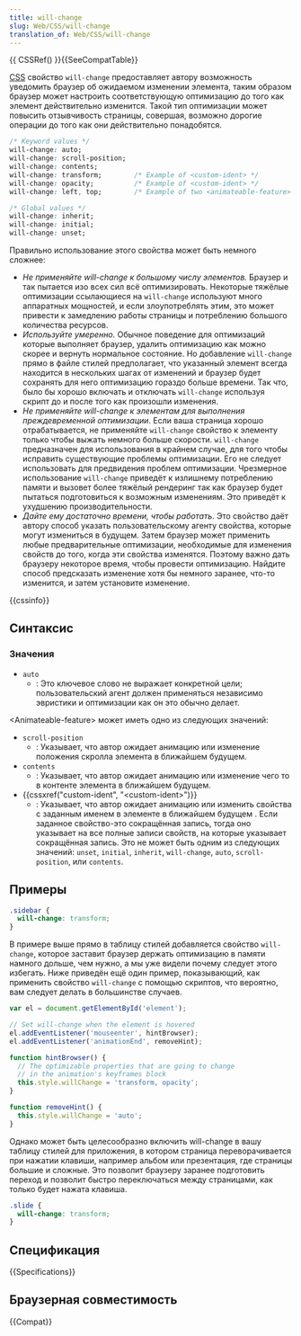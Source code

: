 ```yaml
---
title: will-change
slug: Web/CSS/will-change
translation_of: Web/CSS/will-change
---
```


{{ CSSRef() }}{{SeeCompatTable}}

[CSS](/ru/docs/Web/CSS) свойство `will-change` предоставляет автору возможность уведомить браузер об ожидаемом изменении элемента, таким образом браузер может настроить соответствующую оптимизацию до того как элемент действительно изменится. Такой тип оптимизации может повысить отзывчивость страницы, совершая, возможно дорогие операции до того как они действительно понадобятся.

```css
/* Keyword values */
will-change: auto;
will-change: scroll-position;
will-change: contents;
will-change: transform;        /* Example of <custom-ident> */
will-change: opacity;          /* Example of <custom-ident> */
will-change: left, top;        /* Example of two <animateable-feature> */

/* Global values */
will-change: inherit;
will-change: initial;
will-change: unset;
```

Правильно использование этого свойства может быть немного сложнее:

- _Не применяйте will-change к большому числу элементов._ Браузер и так пытается изо всех сил всё оптимизировать. Некоторые тяжёлые оптимизации ссылающиеся на `will-change` используют много аппаратных мощностей, и если злоупотреблять этим, это может привести к замедлению работы страницы и потреблению большого количества ресурсов.
- _Используйте умеренно._ Обычное поведение для оптимизаций которые выполняет браузер, удалить оптимизацию как можно скорее и вернуть нормальное состояние. Но добавление `will-change` прямо в файле стилей предполагает, что указанный элемент всегда находится в нескольких шагах от изменений и браузер будет сохранять для него оптимизацию гораздо больше времени. Так что, было бы хорошо включать и отключать `will-change` используя скрипт до и после того как произошли изменения.
- _Не применяйте will-change к элементам для выполнения преждевременной оптимизации_. Если ваша страница хорошо отрабатывается, не применяйте `will-change` свойство к элементу только чтобы выжать немного больше скорости. `will-change` предназначен для использования в крайнем случае, для того чтобы исправить существующие проблемы оптимизации. Его не следует использовать для предвидения проблем оптимизации. Чрезмерное использование `will-change` приведёт к излишнему потреблению памяти и вызовет более тяжёлый рендеринг так как браузер будет пытаться подготовиться к возможным изменениям. Это приведёт к ухудшению производительности.
- _Дайте ему достаточно времени, чтобы работать_. Это свойство даёт автору способ указать пользовательскому агенту свойства, которые могут измениться в будущем. Затем браузер может применить любые предварительные оптимизации, необходимые для изменения свойств до того, когда эти свойства изменятся. Поэтому важно дать браузеру некоторое время, чтобы провести оптимизацию. Найдите способ предсказать изменение хотя бы немного заранее, что-то изменится, и затем установите изменение.

{{cssinfo}}

## Синтаксис

### Значения

- `auto`
  - : Это ключевое слово не выражает конкретной цели; пользовательский агент должен применяться независимо эвристики и оптимизации как он это обычно делает.

\<Animateable-feature> может иметь одно из следующих значений:

- `scroll-position`
  - : Указывает, что автор ожидает анимацию или изменение положения скролла элемента в ближайшем будущем.
- `contents`
  - : Указывает, что автор ожидает анимацию или изменение чего то в контенте элемента в ближайшем будущем.
- {{cssxref("custom-ident", "&lt;custom-ident&gt;")}}
  - : Указывает, что автор ожидает анимацию или изменить свойства с заданным именем в элементе в ближайшем будущем . Если заданное свойство-это сокращённая запись, тогда оно указывает на все полные записи свойств, на которые указывает сокращённая запись. Это не может быть одним из следующих значений: `unset`, `initial`, `inherit`, `will-change`, `auto`, `scroll-position`, или `contents`.

## Примеры

```css
.sidebar {
  will-change: transform;
}
```

В примере выше прямо в таблицу стилей добавляется свойство `will-change`, которое заставит браузер держать оптимизацию в памяти намного дольше, чем нужно, а мы уже видели почему следует этого избегать. Ниже приведён ещё один пример, показывающий, как применить свойство `will-change` с помощью скриптов, что вероятно, вам следует делать в большинстве случаев.

```js
var el = document.getElementById('element');

// Set will-change when the element is hovered
el.addEventListener('mouseenter', hintBrowser);
el.addEventListener('animationEnd', removeHint);

function hintBrowser() {
  // The optimizable properties that are going to change
  // in the animation's keyframes block
  this.style.willChange = 'transform, opacity';
}

function removeHint() {
  this.style.willChange = 'auto';
}
```

Однако может быть целесообразно включить will-change в вашу таблицу стилей для приложения, в котором страница переворачивается при нажатии клавиши, например альбом или презентация, где страницы большие и сложные. Это позволит браузеру заранее подготовить переход и позволит быстро переключаться между страницами, как только будет нажата клавиша.

```css
.slide {
  will-change: transform;
}
```

## Спецификация

{{Specifications}}

## Браузерная совместимость

{{Compat}}
